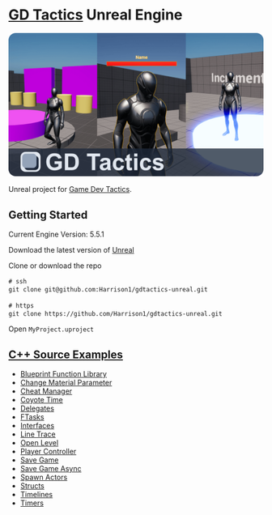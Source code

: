 # [GD Tactics](https://www.gdtactics.com/) Unreal Engine

[![GD Tactics Unreal Engine Project Repo Banner](/image.png)](https://www.gdtactics.com/)

Unreal project for [Game Dev Tactics](https://www.gdtactics.com/).

## Getting Started

Current Engine Version: 5.5.1

Download the latest version of [Unreal](https://www.unrealengine.com/en-US)

Clone or download the repo
```
# ssh
git clone git@github.com:Harrison1/gdtactics-unreal.git

# https
git clone https://github.com/Harrison1/gdtactics-unreal.git
```

Open `MyProject.uproject`

## [C++ Source Examples](Source/MyProject)
- [Blueprint Function Library](Source/MyProject/BlueprintFunctionLibrary)
- [Change Material Parameter](Source/MyProject/ChangeMaterialParam)
- [Cheat Manager](Source/MyProject/CheatManager)
- [Coyote Time](Source/MyProject/TP_ThirdPerson)
- [Delegates](Source/MyProject/Delegates)
- [FTasks](Source/MyProject/Tasks)
- [Interfaces](Source/MyProject/Interfaces)
- [Line Trace](Source/MyProject/LineTrace)
- [Open Level](Source/MyProject/OpenLevelBoxComponent)
- [Player Controller](Source/MyProject/PlayerController)
- [Save Game](Source/MyProject/SaveGame)
- [Save Game Async](Source/MyProject/SaveGameAsync)
- [Spawn Actors](Source/MyProject/SpawnActor)
- [Structs](Source/MyProject/Structs)
- [Timelines](/Source/MyProject/Timelines)
- [Timers](/Source/MyProject/Timers)

